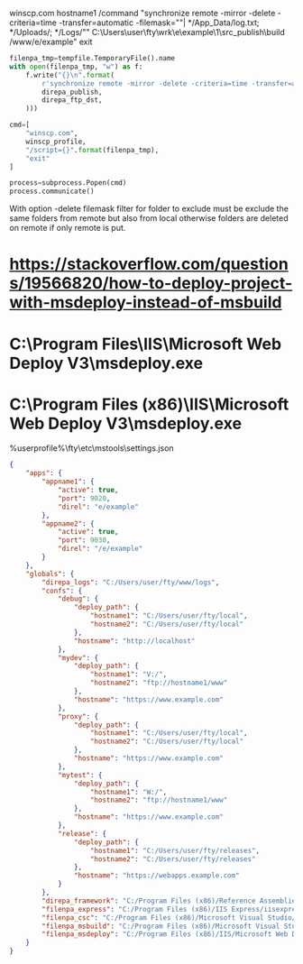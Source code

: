 winscp.com hostname1 /command "synchronize remote -mirror -delete -criteria=time -transfer=automatic -filemask=""| */App_Data/log.txt; */Uploads/; */Logs/"" C:\Users\user\fty\wrk\e\example\1\src\_publish\build /www/e/example" exit

```python
filenpa_tmp=tempfile.TemporaryFile().name
with open(filenpa_tmp, "w") as f:
    f.write("{}\n".format(
        r'synchronize remote -mirror -delete -criteria=time -transfer=automatic -filemask="| */App_Data/log.txt; */Uploads/; */Logs/" "{}" "{}"'.format(
        direpa_publish,
        direpa_ftp_dst,
    )))

cmd=[
    "winscp.com",
    winscp_profile,
    "/script={}".format(filenpa_tmp),
    "exit"
]

process=subprocess.Popen(cmd)
process.communicate()
```

With option -delete filemask filter for folder to exclude must be exclude the same folders from remote but also from local otherwise folders are deleted on remote if only remote is put.


# https://stackoverflow.com/questions/19566820/how-to-deploy-project-with-msdeploy-instead-of-msbuild
# C:\Program Files\IIS\Microsoft Web Deploy V3\msdeploy.exe
# C:\Program Files (x86)\IIS\Microsoft Web Deploy V3\msdeploy.exe


%userprofile%\fty\etc\mstools\settings.json
```json
{
    "apps": {
        "appname1": {
            "active": true,
            "port": 9020,
            "direl": "e/example"
        },
        "appname2": {
            "active": true,
            "port": 9030,
            "direl": "/e/example"
        }
    },
    "globals": {
        "direpa_logs": "C:/Users/user/fty/www/logs",
        "confs": {
            "debug": {
                "deploy_path": {
                    "hostname1": "C:/Users/user/fty/local",
                    "hostname2": "C:/Users/user/fty/local"
                },
                "hostname": "http://localhost"
            },
            "mydev": {
                "deploy_path": {
                    "hostname1": "V:/",
                    "hostname2": "ftp://hostname1/www"
                },
                "hostname": "https://www.example.com"
            },
            "proxy": {
                "deploy_path": {
                    "hostname1": "C:/Users/user/fty/local",
                    "hostname2": "C:/Users/user/fty/local"
                },
                "hostname": "https://www.example.com"
            },
            "mytest": {
                "deploy_path": {
                    "hostname1": "W:/",
                    "hostname2": "ftp://hostname1/www"
                },
                "hostname": "https://www.example.com"
            },
            "release": {
                "deploy_path": {
                    "hostname1": "C:/Users/user/fty/releases",
                    "hostname2": "C:/Users/user/fty/releases"
                },
                "hostname": "https://webapps.example.com"
            }
        },
        "direpa_framework": "C:/Program Files (x86)/Reference Assemblies/Microsoft/Framework/.NETFramework",
        "filenpa_express": "C:/Program Files (x86)/IIS Express/iisexpress.exe",
        "filenpa_csc": "C:/Program Files (x86)/Microsoft Visual Studio/2019/Community/MSBuild/Current/Bin/Roslyn/csc.exe",
        "filenpa_msbuild": "C:/Program Files (x86)/Microsoft Visual Studio/2019/Community/MSBuild/Current/Bin/msbuild.exe",
        "filenpa_msdeploy": "C:/Program Files (x86)/IIS/Microsoft Web Deploy V3/msdeploy.exe"
    }
}
```